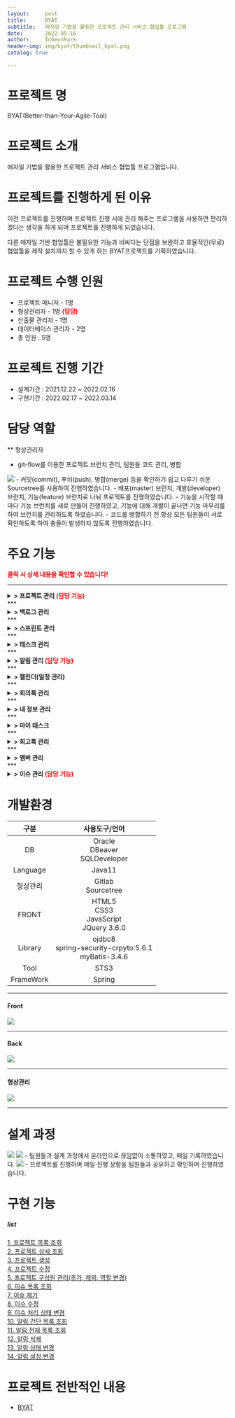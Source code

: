 ```yaml
---
layout:     post
title:      BYAT
subtitle:   애자일 기법을 활용한 프로젝트 관리 서비스 협업툴 프로그램
date:       2022-05-16
author:     InGeunPark
header-img: img/byat/thumbnail_byat.png
catalog: true

---
```


# 프로젝트 명

BYAT(Better-than-Your-Agile-Tool)


# 프로젝트 소개

애자일 기법을 활용한 프로젝트 관리 서비스 협업툴 프로그램입니다.



# 프로젝트를 진행하게 된 이유

이전 프로젝트를 진행하며 프로젝트 진행 시에 관리 해주는 프로그램을 사용하면 편리하겠다는 생각을 하게 되며 프로젝트를 진행하게 되었습니다.

다른 애자일 기반 협업툴은 불필요한 기능과 비싸다는 단점을 보완하고 효율적인(무료) 협업툴을 제작 설치까지 할 수 있게 하는 BYAT프로젝트를 기획하였습니다.


# 프로젝트 수행 인원

- 프로젝트 매니저 - 1명
- 형상관리자 - 1명 <font style="color:red; font-weight:bold">(담당)</font>
- 산출물 관리자 - 1명
- 데이터베이스 관리자 -  2명
- 총 인원 : 5명

# 프로젝트 진행 기간

 - 설계기간 : 2021.12.22 ~ 2022.02.16
 - 구현기간 : 2022.02.17 ~ 2022.03.14


# 담당 역할

 ** 형상관리자
 - git-flow를 이용한 프로젝트 브런치 관리, 팀원들 코드 관리, 병합
 <img src="../../../../img/byat/sourcetree_1.png"> 
 - 커밋(commit), 푸쉬(push), 병합(merge) 등을 확인하기 쉽고 다루기 쉬운 Sourcetree를 사용하여 진행하였습니다.
 - 배포(master) 브런치, 개발(developer) 브런치, 기능(feature) 브런치로 나눠 프로젝트를 진행하였습니다.
 - 기능을 시작할 때 마다 기능 브런치를 새로 만들어 진행하였고, 기능에 대해 개발이 끝나면 기능 마무리를 하여 브런치를 관리하도록 하였습니다.
 - 코드를 병합하기 전 항상 모든 팀원들이 서로 확인하도록 하여 충돌이 발생하지 않도록 진행하였습니다.


# 주요 기능

<font style="color:red; font-weight:bold">클릭 시 상세 내용을 확인할 수 있습니다!</font>  
***
<details>
<summary style="font-weight:bold;"> > 프로젝트 관리<font style="color:red"> (담당 기능)</font></summary>
- 권한이 PM/관리자인 사용자는 프로젝트를 생성/조회/수정/삭제 할 수 있으며 그 외 사용자는 조회만 가능합니다.
</details>
***
<details>
<summary style="font-weight:bold;"> > 백로그 관리</summary>
- 프로젝트를 참여중인 사용자는 백로그를 생성/조회/수정/삭제 할 수 있습니다.
</details>
***
<details>
<summary style="font-weight:bold;"> > 스프린트 관리</summary>
- 프로젝트 내 역할이 PM/부PM인 사용자는 스프린트를 생성/조회/수정/삭제 할 수 있으며 그 외 사용자는 조회만 가능합니다.
</details>
***
<details>
<summary style="font-weight:bold;"> > 태스크 관리</summary>
- 프로젝트를 참여중인 사용자는 태스크를 생성/조회/수정/삭제 할 수 있습니다. <br>
- 프로젝트의 참여중인 팀원이라면 프로젝트 내의 태스크에 참가할 수 있습니다. <br>
- 태스크에 참가중인 팀원이라면 태스크에서 참가포기를 할 수 있습니다.
</details>
***
<details>
<summary style="font-weight:bold;"> > 알림 관리<font style="color:red"> (담당 기능)</font></summary>
- 참여 중인 프로젝트와 프로젝트 하위 기능의 생성/수정/삭제 작업이 발생할 경우 알림이 생성되며 조회할 수 있습니다.
</details>
***
<details>
<summary style="font-weight:bold;"> > 캘린더(일정 관리)</summary>
- 관리자는 회사 일정을 생성할 수 있으며 모든 멤버의 캘린더(일정)을 조회할 수 있습니다. <br>
- PM은 프로젝트 일정을 생성, 수정, 삭제할 수 있습니다. <br>
- 일반 멤버는 개인 일정 생성, 수정, 삭제를 할 수 있습니다.
</details>
***
<details>
<summary style="font-weight:bold;"> > 회의록 관리</summary>
- 프로젝트를 참여중인 사용자는 회의록을 생성/조회/수정/삭제할 수 있습니다.
</details>
***
<details>
<summary style="font-weight:bold;"> > 내 정보 관리</summary>
- 로그인한 사용자는 내 정보 관리를 통해 프로필 사진 수정/비밀번호 수정/ 연락처 수정/ 이메일 수정을 할 수 있습니다.
</details>
***
<details>
<summary style="font-weight:bold;"> > 마이 태스크</summary>
- 멤버는 본인이 참가 중인 프로젝트의 목록을 조회하며, 원 그래프로도 조회할 수 있습니다. <br>
- 또한 해당 프로젝트를 클릭할 시 담당하고 있는 태스크 목록이 조회됩니다.  <br>
- 투두리스트를 생성, 삭제할 수 있으며 완료된 투두리스트는 체크박스를 클릭하여 상태를 변경할 수 있습니다.
</details>
***
<details>
<summary style="font-weight:bold;"> > 회고록 관리</summary>
- 각 스프린트가 종료되었을 때 회고록을 생성할 수 있으며 해당 스프린트에 참가한 사람들은 해당 회고록에 댓글을 남길 수 있습니다.
</details>
***
<details>
<summary style="font-weight:bold;"> > 멤버 관리</summary>
- 관리자는 멤버 계정을 추가, 수정, 탈퇴 시킬 수 있고 탈퇴된 멤버 계정을 복원할 수 있습니다. <br>
- 또한 멤버 계정 추가 시 권한을 부여할 수 있습니다.
</details>
***
<details>
<summary style="font-weight:bold;"> > 이슈 관리<font style="color:red"> (담당 기능)</font></summary>
- 사용자가 참여중이며 진행중인 스프린트에 문제가 발생할 경우 이슈를 생성/조회/수정/삭제할 수 있습니다.
</details>


# 개발환경

|   구분    |                        사용도구/언어                         |
| :-------: | :----------------------------------------------------------: |
|    DB     |            Oracle<br />DBeaver<br />SQLDeveloper             |
| Language  |                            Java11                            |
| 형상관리  |                    Gitlab<br />Sourcetree                    |
|   FRONT   |      HTML5<br />CSS3<br />JavaScript<br />JQuery 3.6.0      |
|  Library  | ojdbc8<br />spring-security-crpyto:5.6.1<br />myBatis-3.4.6 |
|   Tool    |                   STS3<br />                                 |
| FrameWork |                   Spring<br />                              |

***

<h4> Front </h4>

<img src="../../../../img/byat/frontImg.png"> 

***

<h4> Back </h4>

<img src="../../../../img/byat/backImg.png"> 

***

<h4> 형상관리 </h4>

<img src="../../../../img/byat/configurationManagementImg.png">

***

# 설계 과정
<img src="../../../../img/byat/team_pic1.png">
<img src="../../../../img/byat/team_pic2.png">
- 팀원들과 설계 과정에서 온라인으로 끊임없이 소통하였고, 매일 기록하였습니다.

<img src="../../../../img/byat/team_pic3.png">
- 프로젝트를 진행하며 매일 진행 상황을 팀원들과 공유하고 확인하며 진행하였습니다.

# 구현 기능

##### list
[1. 프로젝트 목록 조회](https://ingeunpark.github.io/byat/selectProjectList) <br>
[2. 프로젝트 상세 조회](https://ingeunpark.github.io/byat/selectProjectDetail) <br>
[3. 프로젝트 생성](https://ingeunpark.github.io/byat/projectRegist) <br>
[4. 프로젝트 수정](https://ingeunpark.github.io/byat/projectModify) <br>
[5. 프로젝트 구성원 관리(추가, 제외, 역할 변경)](https://ingeunpark.github.io/byat/projectMemeberManagement) <br>
[6. 이슈 목록 조회](https://ingeunpark.github.io/byat/selectIssueList) <br>
[7. 이슈 제기](https://ingeunpark.github.io/byat/issueRegist) <br>
[8. 이슈 수정](https://ingeunpark.github.io/byat/issueModify) <br>
[9. 이슈 처리 상태 변경](https://ingeunpark.github.io/byat/issueModifyStatus) <br>
[10. 알림 간단 목록 조회](https://ingeunpark.github.io/byat/noticeSimpleList) <br>
[11. 알림 전체 목록 조회](https://ingeunpark.github.io/byat/noticeList) <br>
[12. 알림 삭제](https://ingeunpark.github.io/byat/noticeRemove) <br>
[13. 알림 상태 변경](https://ingeunpark.github.io/byat/noticeModifyStatus) <br>
[14. 알림 설정 변경](https://ingeunpark.github.io/byat/noticeModifySetting) <br>

# 프로젝트 전반적인 내용
- [BYAT](https://grove-tip-3a4.notion.site/BYAT-Better-than-Your-Agile-Tool-c81e7ad03601406ebd71b434806e194b)
